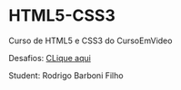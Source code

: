 # HTML5-CSS3
 Curso de HTML5 e CSS3 do CursoEmVideo

 Desafios: <a href="">CLique aqui</a>

 Student: Rodrigo Barboni Filho
